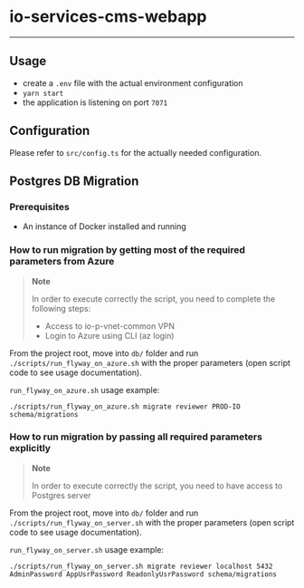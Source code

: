 # io-services-cms-webapp

---

## Usage

- create a `.env` file with the actual environment configuration
- `yarn start`
- the application is listening on port `7071`

## Configuration

Please refer to `src/config.ts` for the actually needed configuration.

## Postgres DB Migration

### Prerequisites

- An instance of Docker installed and running

### How to run migration by getting most of the required parameters from Azure

> **Note**
>
> In order to execute correctly the script, you need to complete the following steps:
>
> - Access to io-p-vnet-common VPN
> - Login to Azure using CLI (az login)

From the project root, move into `db/` folder and run `./scripts/run_flyway_on_azure.sh` with the proper parameters (open script code to see usage documentation).

`run_flyway_on_azure.sh` usage example:

```
./scripts/run_flyway_on_azure.sh migrate reviewer PROD-IO schema/migrations
```

### How to run migration by passing all required parameters explicitly

> **Note**
>
> In order to execute correctly the script, you need to have access to Postgres server

From the project root, move into `db/` folder and run `./scripts/run_flyway_on_server.sh` with the proper parameters (open script code to see usage documentation).

`run_flyway_on_server.sh` usage example:

```
./scripts/run_flyway_on_server.sh migrate reviewer localhost 5432 AdminPassword AppUsrPassword ReadonlyUsrPassword schema/migrations
```
